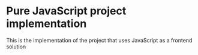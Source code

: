 # Pure JavaScript project implementation

This is the implementation of the project that uses JavaScript as a frontend solution
